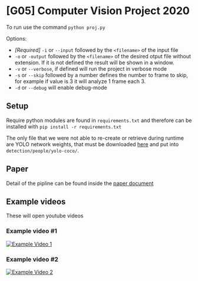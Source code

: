 # [G05] Computer Vision Project 2020 
To run use the command `python proj.py`

Options:
 - _[Required]_ `-i` or `--input` followed by the `<filename>` of the input file
 - `-o` or `-output` followed by the `<filename>` of the desired otput file without extension. 
 If it is not defined the result will be shown in a window.
 - `-v` or `--verbose`, if defined will run the project in verbose mode
 - `-s` or `--skip` followed by a number defines the number to frame to skip, for example if value is 3 it will analyze 1 frame each 3.
 - `-d` or `--debug` will enable debug-mode

## Setup
Require python modules are found in `requirements.txt` and therefore can be installed with `pip install -r requirements.txt` 

The only file that we were not able to re-create or retrieve during runtime are YOLO network weights,
that must be downloaded [here](https://drive.google.com/file/d/1kQ29lFhHEGQrKqlUU0BNB1cIyoTHkwI6/view?usp=sharing) and put into `detection/people/yolo-coco/`.

## Paper
Detail of the pipline can be found inside the [paper document](./Gambelli_Gavioli_Glorio_g05_project_paper.pdf)

## Example videos
These will open youtube videos
### Example video #1
[![Example Video 1](https://img.youtube.com/vi/76wbWCvVGRY/0.jpg)](https://www.youtube.com/watch?v=76wbWCvVGRY)

### Example video #2
[![Example Video 2](https://img.youtube.com/vi/aPo2egg-6tc/0.jpg)](https://www.youtube.com/watch?v=aPo2egg-6tc)

